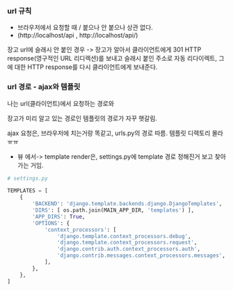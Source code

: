 ### url 규칙

- 브라우저에서 요청할 때 / 붙으나 안 붙으나 상관 없다.
- (http://localhost/api , http://localhost/api/)

장고 url에 슬래시 안 붙인 경우 -> 장고가 알아서 클라이언트에게 301 HTTP response(영구적인 URL 리디렉션)를 보내고 슬래시 붙인 주소로 자동 리다이렉트, 
그에 대한 HTTP response를 다시 클라이언트에게 보내준다.



### url 경로 - ajax와 템플릿 

나는 url(클라이언트)에서 요청하는 경로와

장고가 미리 알고 있는 경로인 템플릿의 경로가 자꾸 햇갈림.

ajax 요청은, 브라우저에 치는거랑 똑같고, urls.py의 경로 따름.
템플릿 디렉토리 몰라ㅠㅠ


- 뷰 에서-> template render은, settings.py에 template 경로 정해진거 보고 찾아가는 거임.


```python
# settings.py

TEMPLATES = [
    {
        'BACKEND': 'django.template.backends.django.DjangoTemplates',
        'DIRS': [ os.path.join(MAIN_APP_DIR, 'templates') ],
        'APP_DIRS': True,
        'OPTIONS': {
            'context_processors': [
                'django.template.context_processors.debug',
                'django.template.context_processors.request',
                'django.contrib.auth.context_processors.auth',
                'django.contrib.messages.context_processors.messages',
            ],
        },
    },
]
```

